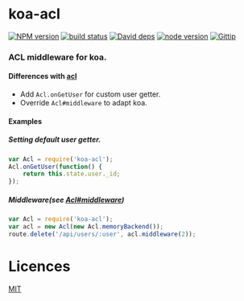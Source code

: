 # koa-acl

[![NPM version][npm-image]][npm-url]
[![build status][travis-image]][travis-url]
[![David deps][david-image]][david-url]
[![node version][node-image]][node-url]
[![Gittip][gittip-image]][gittip-url]

[npm-image]: https://img.shields.io/npm/v/koa-acl.svg?style=flat-square
[npm-url]: https://npmjs.org/package/koa-acl
[travis-image]: https://travis-ci.org/Jackong/koa-acl.svg?branch=master
[travis-url]: https://travis-ci.org/Jackong/koa-acl
[david-image]: https://img.shields.io/david/Jackong/koa-acl.svg?style=flat-square
[david-url]: https://david-dm.org/Jackong/koa-acl
[node-image]: https://img.shields.io/badge/node.js-%3E=_0.11-green.svg?style=flat-square
[node-url]: http://nodejs.org/download/
[gittip-image]: https://img.shields.io/gratipay/Jackong.svg
[gittip-url]: https://gratipay.com/~Jackong

### ACL middleware for koa.

#### Differences with [acl](https://github.com/optimalbits/node_acl)
* Add `Acl.onGetUser` for custom user getter.
* Override `Acl#middleware` to adapt koa.

#### Examples

##### Setting default user getter.
```js
var Acl = require('koa-acl');
Acl.onGetUser(function() {
    return this.state.user._id;
});
```

##### Middleware(see [Acl#middleware](https://github.com/optimalbits/node_acl#middleware))
```js
var Acl = require('koa-acl');
var acl = new Acl(new Acl.memoryBackend());
route.delete('/api/users/:user', acl.middleware(2));
```


# Licences

[MIT](LICENSE)

